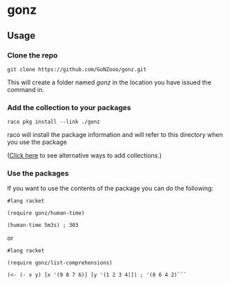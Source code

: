 # gonz

## Usage

### Clone the repo

`git clone https://github.com/GoNZooo/gonz.git`

This will create a folder named *gonz* in the location you have issued the command in.

### Add the collection to your packages

`raco pkg install --link ./gonz`

raco will install the package information and will refer to this directory when you use the package

([Click here](http://docs.racket-lang.org/guide/module-basics.html?q=collections#%28part._link-collection%29) to see alternative ways to add collections.)

### Use the packages

If you want to use the contents of the package you can do the following:

```racket
#lang racket

(require gonz/human-time)
    
(human-time 5m3s) ; 303
```
or

```racket
#lang racket

(require gonz/list-comprehensions)

(<- (- x y) [x '(9 8 7 6)] [y '(1 2 3 4)]) ; '(8 6 4 2)```

```
